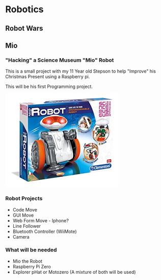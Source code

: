 # Robotics  

## Robot Wars  

### 

## Mio
### "Hacking" a Science Museum "Mio" Robot  

This is a small project with my 11 Year old Stepson to help "Improve" his Christmas Present using a Raspberry pi.  

This will be his first Programming project.  

![Mio](/Images/JakeBot/Mio.jpg?raw=true)

### Robot Projects
* Code Move
* GUI Move
* Web Form Move - Iphone?
* Line Follower
* Bluetooth Controller (WiiMote)
* Camera

### What will be needed
* Mio the Robot
* Raspberry Pi Zero
* Explorer pHat or Motozero (A mixture of both will be used)
